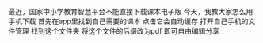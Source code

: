 

最近，国家中小学教育智慧平台不能直接下载课本电子版
今天，我教大家怎么用手机下载
首先在app里找到自己需要的课本
点击它会自动缓存
打开自己手机的文件管理
找到这个文件夹
将这个文件的后缀改为pdf
即可自由编辑分享





